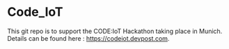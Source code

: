 # Code_IoT

This git repo is to support the CODE:IoT Hackathon taking place in Munich.  Details can be found here : https://codeiot.devpost.com.   
